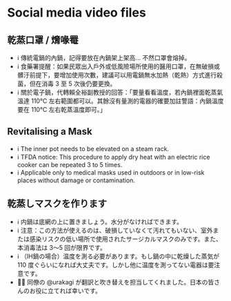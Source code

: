 # Social media video files

## 乾蒸口罩 / 熁喙罨

- ℹ️ 傳統電鍋的內鍋，記得要放在內鍋架上架高... 不然口罩會熔掉。
- ℹ️ 食藥署提醒：如果民眾出入戶外或低風險場所使用的醫用口罩，在無破損或髒汙前提下，要增加使用次數，建議可以用電鍋無水加熱（乾熱）方式進行殺菌，但在消毒 3 至 5 次後仍要更換。
- ℹ️ 關於電子鍋，代轉賴全裕副教授的回答：「要量看看溫度，若內鍋裡面乾蒸氣溫達 110℃ 左右範圍都可以。其餘沒有量測的電器的確要加註警語：內鍋溫度要在 110℃ 左右乾蒸溫度即可。」

## Revitalising a Mask

- ℹ️ The inner pot needs to be elevated on a steam rack.
- ℹ️ TFDA notice: This procedure to apply dry heat with an electric rice cooker can be repeated 3 to 5 times.
- ℹ️ Applicable only to medical masks used in outdoors or in low-risk places without damage or contamination.

## 乾蒸しマスクを作ります

- ℹ️ 内鍋は底網の上に置きましょう。水分がなければできます。
- ℹ️ 注意：この方法が使えるのは、破損していなくて汚れてもいない、室外または感染リスクの低い場所で使用されたサージカルマスクのみです。また、本消毒法は 3～5 回が限界です。
- ℹ️ （IH鍋の場合）温度を測る必要があります。もし鍋の中に乾燥した蒸気が 110 度ぐらいになれば大丈夫です。しかし他に温度を測ってない電器は要注意です。
- 👦🏻 同僚の @urakagi が翻訳と吹き替えを担当してくれました。日本の皆さんのお役に立てれば幸いです。
